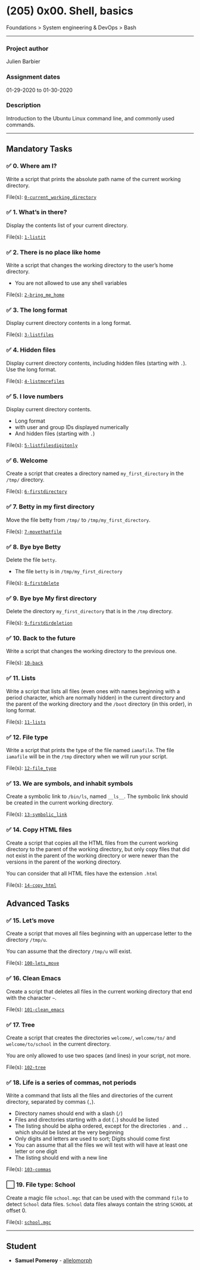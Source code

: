 # (205) 0x00. Shell, basics
Foundations > System engineering & DevOps > Bash

---

### Project author
Julien Barbier

### Assignment dates
01-29-2020 to 01-30-2020

### Description
Introduction to the Ubuntu Linux command line, and commonly used commands.

---

## Mandatory Tasks

### :white_check_mark: 0. Where am I?
Write a script that prints the absolute path name of the current working directory.

File(s): [`0-current_working_directory`](./0-current_working_directory)

### :white_check_mark: 1. What’s in there?
Display the contents list of your current directory.

File(s): [`1-listit`](./1-listit)

### :white_check_mark: 2. There is no place like home
Write a script that changes the working directory to the user’s home directory.
* You are not allowed to use any shell variables

File(s): [`2-bring_me_home`](./2-bring_me_home)

### :white_check_mark: 3. The long format
Display current directory contents in a long format.

File(s): [`3-listfiles`](./3-listfiles)

### :white_check_mark: 4. Hidden files
Display current directory contents, including hidden files (starting with `.`). Use the long format.

File(s): [`4-listmorefiles`](./4-listmorefiles)

### :white_check_mark: 5. I love numbers
Display current directory contents.
* Long format
* with user and group IDs displayed numerically
* And hidden files (starting with `.`)

File(s): [`5-listfilesdigitonly`](./5-listfilesdigitonly)

### :white_check_mark: 6. Welcome
Create a script that creates a directory named `my_first_directory` in the `/tmp/` directory.

File(s): [`6-firstdirectory`](./6-firstdirectory)

### :white_check_mark: 7. Betty in my first directory
Move the file betty from `/tmp/` to `/tmp/my_first_directory`.

File(s): [`7-movethatfile`](./7-movethatfile)

### :white_check_mark: 8. Bye bye Betty
Delete the file `betty`.
* The file `betty` is in `/tmp/my_first_directory`

File(s): [`8-firstdelete`](./8-firstdelete)

### :white_check_mark: 9. Bye bye My first directory
Delete the directory `my_first_directory` that is in the `/tmp` directory.

File(s): [`9-firstdirdeletion`](./9-firstdirdeletion)

### :white_check_mark: 10. Back to the future
Write a script that changes the working directory to the previous one.

File(s): [`10-back`](./10-back)

### :white_check_mark: 11. Lists
Write a script that lists all files (even ones with names beginning with a period character, which are normally hidden) in the current directory and the parent of the working directory and the `/boot` directory (in this order), in long format.

File(s): [`11-lists`](./11-lists)

### :white_check_mark: 12. File type
Write a script that prints the type of the file named `iamafile`. The file `iamafile` will be in the `/tmp` directory when we will run your script.

File(s): [`12-file_type`](./12-file_type)

### :white_check_mark: 13. We are symbols, and inhabit symbols
Create a symbolic link to `/bin/ls`, named `__ls__`. The symbolic link should be created in the current working directory.

File(s): [`13-symbolic_link`](./13-symbolic_link)

### :white_check_mark: 14. Copy HTML files
Create a script that copies all the HTML files from the current working directory to the parent of the working directory, but only copy files that did not exist in the parent of the working directory or were newer than the versions in the parent of the working directory.

You can consider that all HTML files have the extension `.html`

File(s): [`14-copy_html`](./14-copy_html)

## Advanced Tasks

### :white_check_mark: 15. Let’s move
Create a script that moves all files beginning with an uppercase letter to the directory `/tmp/u`.

You can assume that the directory `/tmp/u` will exist.

File(s): [`100-lets_move`](./100-lets_move)

### :white_check_mark: 16. Clean Emacs
Create a script that deletes all files in the current working directory that end with the character `~`.

File(s): [`101-clean_emacs`](./101-clean_emacs)

### :white_check_mark: 17. Tree
Create a script that creates the directories `welcome/`, `welcome/to/` and `welcome/to/school` in the current directory.

You are only allowed to use two spaces (and lines) in your script, not more.

File(s): [`102-tree`](./102-tree)

### :white_check_mark: 18. Life is a series of commas, not periods
Write a command that lists all the files and directories of the current directory, separated by commas (`,`).
* Directory names should end with a slash (`/`)
* Files and directories starting with a dot (`.`) should be listed
* The listing should be alpha ordered, except for the directories `.` and `..` which should be listed at the very beginning
* Only digits and letters are used to sort; Digits should come first
* You can assume that all the files we will test with will have at least one letter or one digit
* The listing should end with a new line

File(s): [`103-commas`](./103-commas)

### :white_large_square: 19. File type: School
Create a magic file `school.mgc` that can be used with the command `file` to detect `School` data files. `School` data files always contain the string `SCHOOL` at offset 0.

File(s): [`school.mgc`](./school.mgc)

---

## Student
* **Samuel Pomeroy** - [allelomorph](github.com/allelomorph)
